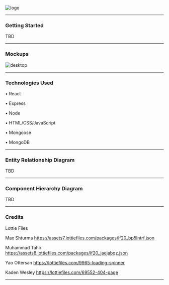 ![logo](https://i.imgur.com/EwTyEch.png)

---

### Getting Started

TBD

---

### Mockups

![desktop](https://i.imgur.com/ZqWqbOm.png)

---

### Technologies Used

• React

• Express

• Node

• HTML/CSS/JavaScript

• Mongoose

• MongoDB

---

### Entity Relationship Diagram

TBD

---

### Component Hierarchy Diagram

TBD

---

### Credits

Lottie Files

Max Shturma
https://assets7.lottiefiles.com/packages/lf20_bp5lntrf.json


Muhammad Tahir
https://assets8.lottiefiles.com/packages/lf20_jaejabqz.json


Yao Ottersan
https://lottiefiles.com/9965-loading-spinner


Kaden Wesley
https://lottiefiles.com/69552-404-page

---





